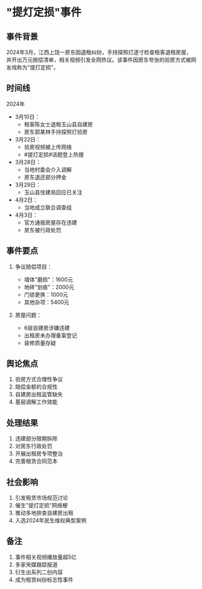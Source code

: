 # "提灯定损"事件

## 事件背景
2024年3月，江西上饶一房东因退租纠纷，手持探照灯逐寸检查租客退租房屋，并开出万元赔偿清单，相关视频引发全网热议。该事件因房东夸张的验房方式被网友戏称为"提灯定损"。

## 时间线
2024年
   * 3月10日：
     - 租客陈女士退租玉山县自建房
     - 房东郭某林手持探照灯验房
   * 3月22日：
     - 验房视频被上传网络
     - #提灯定损#话题登上热搜
   * 3月28日：
     - 当地村委会介入调解
     - 房东退还部分押金
   * 3月29日：
     - 玉山县住建局回应已关注
   * 4月2日：
     - 当地成立联合调查组
   * 4月3日：
     - 官方通报房屋存在违建
     - 房东被行政处罚

## 事件要点
1. 争议赔偿项目：
   - 墙体"磨损"：1600元
   - 地砖"划痕"：2000元
   - 门锁更换：1000元
   - 其他杂项：5400元

2. 房屋问题：
   - 6层自建房涉嫌违建
   - 出租房未办理备案登记
   - 装修质量存疑

## 舆论焦点
1. 验房方式合理性争议
2. 赔偿金额的合规性
3. 自建房出租监管缺失
4. 基层调解工作效能

## 处理结果
1. 违建部分限期拆除
2. 对房东行政处罚
3. 开展出租房专项整治
4. 完善租赁合同范本

## 社会影响
1. 引发租赁市场规范讨论
2. 催生"提灯定损"网络梗
3. 推动多地排查自建房出租
4. 入选2024年民生维权典型案例

## 备注
1. 事件相关视频播放量超5亿
2. 多家央媒跟踪报道
3. 衍生出系列二创内容
4. 成为租赁纠纷标志性事件
